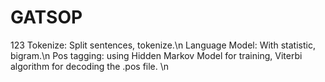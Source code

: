 # GATSOP
123
Tokenize: Split sentences, tokenize.\n
Language Model: With statistic, bigram.\n
Pos tagging: using Hidden Markov Model for training, Viterbi algorithm for decoding the .pos file. \n
